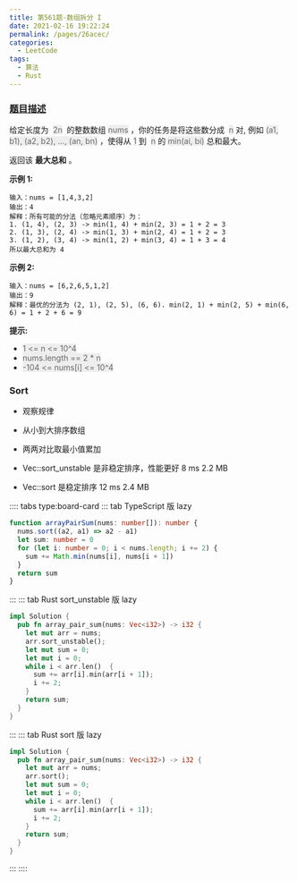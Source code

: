 ```yaml
---
title: 第561题-数组拆分 I
date: 2021-02-16 19:22:24
permalink: /pages/26acec/
categories:
  - LeetCode
tags:
  - 算法
  - Rust
---
```


### [题目描述](https://leetcode-cn.com/problems/array-partition-i/solution/)

给定长度为  <font style="background: #eee; color: #666;">2n</font>  的整数数组 <font style="background: #eee; color: #666;">nums</font> ，你的任务是将这些数分成  <font style="background: #eee; color: #666;">n</font> 对, 例如 <font style="background: #eee; color: #666;">(a1, b1), (a2, b2), ..., (an, bn)</font> ，使得从 <font style="background: #eee; color: #666;">1</font> 到  <font style="background: #eee; color: #666;">n</font> 的 <font style="background: #eee; color: #666;">min(ai, bi)</font> 总和最大。

返回该 **最大总和** 。

<!-- more -->

**示例 1:**

```
输入：nums = [1,4,3,2]
输出：4
解释：所有可能的分法（忽略元素顺序）为：
1. (1, 4), (2, 3) -> min(1, 4) + min(2, 3) = 1 + 2 = 3
2. (1, 3), (2, 4) -> min(1, 3) + min(2, 4) = 1 + 2 = 3
3. (1, 2), (3, 4) -> min(1, 2) + min(3, 4) = 1 + 3 = 4
所以最大总和为 4
```

**示例 2:**

```
输入：nums = [6,2,6,5,1,2]
输出：9
解释：最优的分法为 (2, 1), (2, 5), (6, 6). min(2, 1) + min(2, 5) + min(6, 6) = 1 + 2 + 6 = 9
```

**提示:**

- <font style="background: #eee; color: #666;">1 <= n <= 10^4</font>
- <font style="background: #eee; color: #666;">nums.length == 2 \* n</font>
- <font style="background: #eee; color: #666;">-104 <= nums[i] <= 10^4</font>

### Sort

- 观察规律
- 从小到大排序数组
- 两两对比取最小值累加

- Vec::sort_unstable 是非稳定排序，性能更好 8 ms 2.2 MB
- Vec::sort 是稳定排序 12 ms 2.4 MB

:::: tabs type:board-card
::: tab TypeScript 版 lazy

```TypeScript
function arrayPairSum(nums: number[]): number {
  nums.sort((a2, a1) => a2 - a1)
  let sum: number = 0
  for (let i: number = 0; i < nums.length; i += 2) {
    sum += Math.min(nums[i], nums[i + 1])
  }
  return sum
}
```

:::
::: tab Rust sort_unstable 版 lazy

```Rust
impl Solution {
  pub fn array_pair_sum(nums: Vec<i32>) -> i32 {
    let mut arr = nums;
    arr.sort_unstable();
    let mut sum = 0;
    let mut i = 0;
    while i < arr.len()  {
      sum += arr[i].min(arr[i + 1]);
      i += 2;
    }
    return sum;
  }
}
```

:::
::: tab Rust sort 版 lazy

```Rust
impl Solution {
  pub fn array_pair_sum(nums: Vec<i32>) -> i32 {
    let mut arr = nums;
    arr.sort();
    let mut sum = 0;
    let mut i = 0;
    while i < arr.len()  {
      sum += arr[i].min(arr[i + 1]);
      i += 2;
    }
    return sum;
  }
}
```

:::
::::
